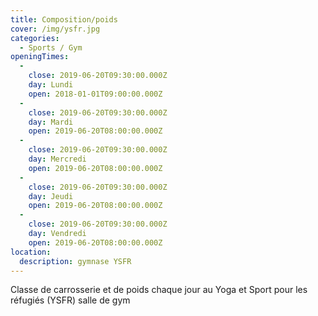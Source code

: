 ```yaml
---
title: Composition/poids
cover: /img/ysfr.jpg
categories:
  - Sports / Gym
openingTimes:
  - 
    close: 2019-06-20T09:30:00.000Z
    day: Lundi
    open: 2018-01-01T09:00:00.000Z
  - 
    close: 2019-06-20T09:30:00.000Z
    day: Mardi
    open: 2019-06-20T08:00:00.000Z
  - 
    close: 2019-06-20T09:30:00.000Z
    day: Mercredi
    open: 2019-06-20T08:00:00.000Z
  - 
    close: 2019-06-20T09:30:00.000Z
    day: Jeudi
    open: 2019-06-20T08:00:00.000Z
  - 
    close: 2019-06-20T09:30:00.000Z
    day: Vendredi
    open: 2019-06-20T08:00:00.000Z
location:
  description: gymnase YSFR
---
```


Classe de carrosserie et de poids chaque jour au Yoga et Sport pour les réfugiés (YSFR) salle de gym